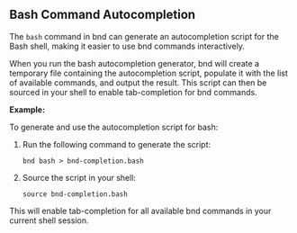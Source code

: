 ## Bash Command Autocompletion

The `bash` command in bnd can generate an autocompletion script for the Bash shell, making it easier to use bnd commands interactively.

When you run the bash autocompletion generator, bnd will create a temporary file containing the autocompletion script, populate it with the list of available commands, and output the result. This script can then be sourced in your shell to enable tab-completion for bnd commands.

**Example:**

To generate and use the autocompletion script for bash:

1. Run the following command to generate the script:
   ```
   bnd bash > bnd-completion.bash
   ```
2. Source the script in your shell:
   ```
   source bnd-completion.bash
   ```

This will enable tab-completion for all available bnd commands in your current shell session.
